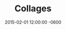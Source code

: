 ---
layout: post
title: "Collages"
date: 2015-02-01 12:00:00 -0600
short: collages
summary: "Some small collages"
datelong: "2015"
image: collages.gif
link: http://b.illbrown.com/collages/
linktext: Visit Project Site
---